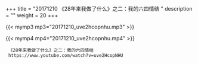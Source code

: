 +++
title = "20171210  《28年来我做了什么》之二：我的六四情结 "
description = ""
weight = 20
+++

{{< mymp3 mp3="20171210_uve2hcopnhu.mp3" >}}

{{< mymp4 mp4="20171210_uve2hcopnhu.mp4" >}}

     《28年来我做了什么》之二：我的六四情结 
     https://www.youtube.com/watch?v=uve2HcopNHU 
     
